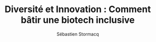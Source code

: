 ---
title: "Diversité et Innovation : Comment bâtir une biotech inclusive"
description: "Dans cet épisode, nous recevons Adèle James, co-fondatrice de Phagos, une startup qui développe des traitements innovants contre les infections bactériennes en combinant microbiologie et intelligence artificielle. Elle nous parle de sa technologie basée sur les bactériophages, ces prédateurs naturels des bactéries, mais aussi de son parcours d'entrepreneure et de la culture d'inclusion qu'elle développe au sein de son entreprise de presque 40 personnes. Une discussion passionnante à la croisée de la biotech, de l'IA et de la diversité."
episode: 310
duration: "00:31:42"
size: 33654322
file: "310.mp3"
social-background: "310.png"
category: "podcasts"
guests:
- name: "Adèle James"
  link: https://www.linkedin.com/in/ad%C3%A8le-james-36aa55b5/
  title: "Co foundatrice et CTO de Phagos"
publication: "2025-07-16 04:00:00 +0100"
author: "Sébastien Stormacq"
links:
- text: "Phagos"
  link: https://phagos.org/
- text: "Entrepreneur First"
  link: https://apply.joinef.com/
- text: "Bad blood, le livre sur Elizabeth Holmes et la startup Theranos"
  link: https://www.amazon.fr/-/en/John-Carreyrou/dp/0525431993
- text: "Un homme sur deux pense pouvoir faire attérir un avion tout seul"
  link: https://www.lemonde.fr/les-decodeurs/article/2025/07/09/pourquoi-les-hommes-sont-plus-susceptibles-de-penser-pouvoir-faire-atterrir-un-avion-tout-seuls-que-les-femmes_6620088_4355770.html
- text: "Phagos recrute"
  link: https://phagos.org/join-us/
---